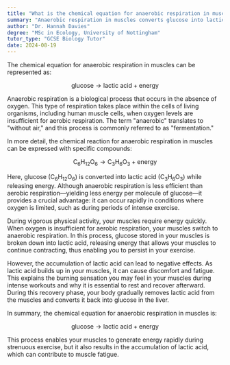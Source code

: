 ```yaml
---
title: "What is the chemical equation for anaerobic respiration in muscles?"
summary: "Anaerobic respiration in muscles converts glucose into lactic acid and energy, highlighting the process that occurs when oxygen is scarce during intense physical activity."
author: "Dr. Hannah Davies"
degree: "MSc in Ecology, University of Nottingham"
tutor_type: "GCSE Biology Tutor"
date: 2024-08-19
---
```


The chemical equation for anaerobic respiration in muscles can be represented as:

$$
\text{glucose} \rightarrow \text{lactic acid} + \text{energy}
$$

Anaerobic respiration is a biological process that occurs in the absence of oxygen. This type of respiration takes place within the cells of living organisms, including human muscle cells, when oxygen levels are insufficient for aerobic respiration. The term "anaerobic" translates to "without air," and this process is commonly referred to as "fermentation."

In more detail, the chemical reaction for anaerobic respiration in muscles can be expressed with specific compounds:

$$
\text{C}_6\text{H}_{12}\text{O}_6 \rightarrow \text{C}_3\text{H}_6\text{O}_3 + \text{energy}
$$

Here, glucose ($\text{C}_6\text{H}_{12}\text{O}_6$) is converted into lactic acid ($\text{C}_3\text{H}_6\text{O}_3$) while releasing energy. Although anaerobic respiration is less efficient than aerobic respiration—yielding less energy per molecule of glucose—it provides a crucial advantage: it can occur rapidly in conditions where oxygen is limited, such as during periods of intense exercise.

During vigorous physical activity, your muscles require energy quickly. When oxygen is insufficient for aerobic respiration, your muscles switch to anaerobic respiration. In this process, glucose stored in your muscles is broken down into lactic acid, releasing energy that allows your muscles to continue contracting, thus enabling you to persist in your exercise.

However, the accumulation of lactic acid can lead to negative effects. As lactic acid builds up in your muscles, it can cause discomfort and fatigue. This explains the burning sensation you may feel in your muscles during intense workouts and why it is essential to rest and recover afterward. During this recovery phase, your body gradually removes lactic acid from the muscles and converts it back into glucose in the liver.

In summary, the chemical equation for anaerobic respiration in muscles is:

$$
\text{glucose} \rightarrow \text{lactic acid} + \text{energy}
$$

This process enables your muscles to generate energy rapidly during strenuous exercise, but it also results in the accumulation of lactic acid, which can contribute to muscle fatigue.
    